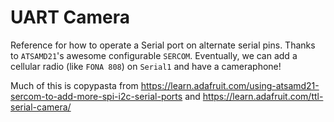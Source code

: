 # UART Camera
Reference for how to operate a Serial port on alternate serial pins. Thanks to `ATSAMD21`'s awesome configurable `SERCOM`.
Eventually, we can add a cellular radio (like `FONA 808`) on `Serial1` and have a cameraphone!

Much of this is copypasta from https://learn.adafruit.com/using-atsamd21-sercom-to-add-more-spi-i2c-serial-ports and https://learn.adafruit.com/ttl-serial-camera/
